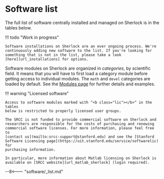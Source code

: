 # Software list

The full list of software centrally installed and managed on Sherlock is in the
tables below.

!!! todo "Work in progress"

    Software installations on Sherlock are an ever ongoing process. We're
    continuously adding new software to the list. If you're looking for
    something that is not in the list, please take a look
    [here][url_installations] for options.

Software modules on Sherlock are organized in *categories*, by scientific
field. It means that you will have to first load a category module before
getting access to individual modules.  The `math` and `devel` categories are
loaded by default. See the [Modules page][url_modules] for further details and
examples.


!!! warning "Licensed software"

    Access to software modules marked with ^<b class="lic"></b>^ in the tables
    below is restricted to properly licensed user groups.

    The SRCC is not funded to provide commercial software on Sherlock and
    researchers are responsible for the costs of purchasing and renewing
    commercial software licenses. For more information, please feel free to
    [contact us](mailto:srcc-support@stanford.edu) and see the [Stanford
    Software Licensing page](https://uit.stanford.edu/service/softwarelic) for
    purchasing information.

    In particular, more information about Matlab licensing on Sherlock is
    available on [SRCC website][url_matlab_sherlock] (login required).


--8<--- "software/_list.md"

[comment]: #  (link URLs -----------------------------------------------------)

[url_modules]:         modules
[url_installations]:   /docs/software#installation-requests
[url_matlab_sherlock]: https://srcc.stanford.edu/private/matlab-licensing-sherlock
